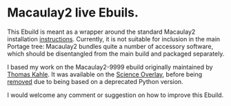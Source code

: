 # Macaulay2 live Ebuils.

This Ebuild is meant as a wrapper around the standard Macaulay2 installation [instructions](https://github.com/Macaulay2/M2/blob/master/M2/INSTALL). Currently, it is not suitable for inclusion in the main Portage tree: Macaulay2 bundles quite a number of accessory software, which should be disentangled from the main build and packaged separately.

I based my work on the Macaulay2-9999 ebuild originally maintained by [Thomas Kahle](https://faculty.math.illinois.edu/Macaulay2/Downloads/GNU-Linux/Gentoo/index.html). It was available on the [Science Overlay](https://github.com/Macaulay2/M2/blob/master/M2/INSTALL), before being [removed](https://github.com/gentoo/sci/commit/1331916dfa9c5dfa3956973cdf12ad37c4c19634#diff-573cf62ee113f6db205c72d9ecacbd2c3185333be212702aed9f0e3fa1c854bc) due to being based on a deprecated Python version.

I would welcome any comment or suggestion on how to improve this Ebuild.
